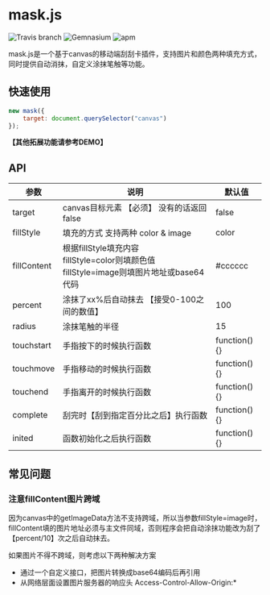 # mask.js
![Travis branch](https://img.shields.io/travis/joyent/node/v0.6.svg) ![Gemnasium](https://img.shields.io/gemnasium/mathiasbynens/he.svg?style=flat) ![apm](https://img.shields.io/apm/l/vim-mode.svg?style=flat)

mask.js是一个基于canvas的移动端刮刮卡插件，支持图片和颜色两种填充方式，同时提供自动消抹，自定义涂抹笔触等功能。

## 快速使用
```javascript
new mask({
	target: document.querySelector("canvas")
});
```
**【其他拓展功能请参考DEMO】**


## API
参数|说明|默认值
---|---|---
target|canvas目标元素 【必须】 没有的话返回false|false
fillStyle|填充的方式 支持两种 color & image|color
fillContent|根据fillStyle填充内容<br>fillStyle=color则填颜色值<br>fillStyle=image则填图片地址或base64代码|\#cccccc
percent|涂抹了xx%后自动抹去 【接受0-100之间的数值】|100
radius|涂抹笔触的半径|15
touchstart|手指按下的时候执行函数|function(){}
touchmove|手指移动的时候执行函数|function(){}
touchend|手指离开的时候执行函数|function(){}
complete|刮完时【刮到指定百分比之后】执行函数|function(){}
inited|函数初始化之后执行函数|function(){}

## 常见问题
### 注意fillContent图片跨域
因为canvas中的getImageData方法不支持跨域，所以当参数fillStyle=image时，fillContent填的图片地址必须与主文件同域，否则程序会把自动涂抹功能改为刮了【percent/10】次之后自动抹去。

如果图片不得不跨域，则考虑以下两种解决方案
- 通过一个自定义接口，把图片转换成base64编码后再引用
- 从网络层面设置图片服务器的响应头 Access-Control-Allow-Origin:*